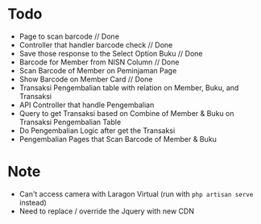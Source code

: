 # Todo
- Page to scan barcode // Done
- Controller that handler barcode check // Done
- Save those response to the Select Option Buku // Done
- Barcode for Member from NISN Column // Done
- Scan Barcode of Member on Peminjaman Page
- Show Barcode on Member Card // Done
- Transaksi Pengembalian table with relation on Member, Buku, and Transaksi
- API Controller that handle Pengembalian
- Query to get Transaksi based on Combine of Member & Buku on Transaksi Pengembalian Table
- Do Pengembalian Logic after get the Transaksi
- Pengembalian Pages that Scan Barcode of Member & Buku

# Note
- Can't access camera with Laragon Virtual (run with `php artisan serve` instead)
- Need to replace / override the Jquery with new CDN